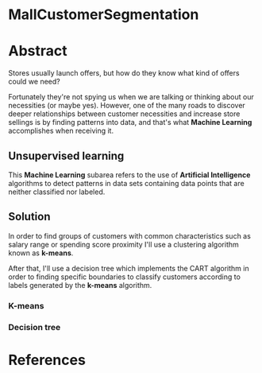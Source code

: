 # MallCustomerSegmentation
# Abstract
Stores usually launch offers, but how do they know what kind of offers could we need? 

Fortunately they're not spying us when we are talking or thinking about our necessities (or maybe yes). However, one of the many roads to discover deeper relationships between customer necessities and increase store sellings is by finding patterns into data, and that's what <b>Machine Learning</b> accomplishes when receiving it.

## Unsupervised learning
This <b>Machine Learning</b> subarea refers to the use of <b>Artificial Intelligence</b> algorithms to detect patterns in data sets containing data points that are neither classified nor labeled.

## Solution
In order to find groups of customers with common characteristics such as salary range or spending score proximity I'll use a clustering algorithm known as <b>k-means</b>.

After that, I'll use a decision tree which implements the CART algorithm in order to finding specific boundaries to classify customers according to labels generated by the <b>k-means</b> algorithm.

### K-means

### Decision tree

# References
